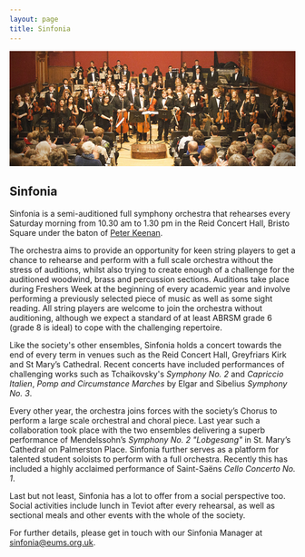 ```yaml
---
layout: page
title: Sinfonia
---
```


![](/assets/img/concerts/sinfonia-reid.jpg)

## Sinfonia

Sinfonia is a semi-auditioned full symphony orchestra that rehearses every
Saturday morning from 10.30 am to 1.30 pm in the Reid Concert Hall, Bristo
Square under the baton of [Peter Keenan](/conductors/#peter-keenan).

The orchestra aims to provide an opportunity for keen string players to get a
chance to rehearse and perform with a full scale orchestra without the stress
of auditions, whilst also trying to create enough of a challenge for the
auditioned woodwind, brass and percussion sections. Auditions take place during
Freshers Week at the beginning of every academic year and involve performing a
previously selected piece of music as well as some sight reading. All string
players are welcome to join the orchestra without auditioning, although we
expect a standard of at least ABRSM grade 6 (grade 8 is ideal) to cope with the
challenging repertoire.

Like the society's other ensembles, Sinfonia holds a concert towards the end of
every term in venues such as the Reid Concert Hall, Greyfriars Kirk and St
Mary’s Cathedral. Recent concerts have included performances of challenging
works such as Tchaikovsky's *Symphony No. 2* and *Capriccio Italien*, *Pomp and
Circumstance Marches* by Elgar and Sibelius *Symphony No. 3*.

Every other year, the orchestra joins forces with the society’s Chorus to
perform a large scale orchestral and choral piece. Last year such a
collaboration took place with the two ensembles delivering a superb performance
of Mendelssohn’s *Symphony No. 2 "Lobgesang"* in St. Mary’s Cathedral on
Palmerston Place. Sinfonia further serves as a platform for talented student
soloists to perform with a full orchestra. Recently this has included a highly
acclaimed performance of Saint-Sa&euml;ns *Cello Concerto No. 1*.

Last but not least, Sinfonia has a lot to offer from a social perspective too.
Social activities include lunch in Teviot after every rehearsal, as well as
sectional meals and other events with the whole of the society.

For further details, please get in touch with our Sinfonia Manager at
[sinfonia@eums.org.uk](mailto:sinfonia@eums.org.uk).
